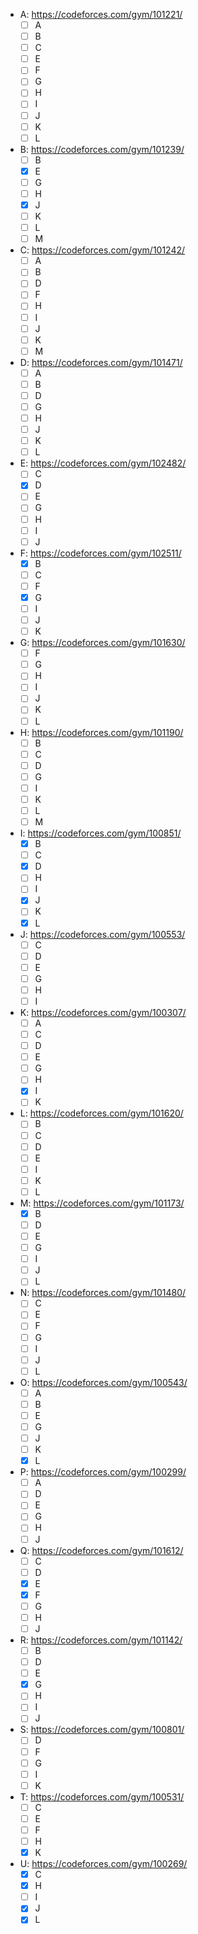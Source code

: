 - A: https://codeforces.com/gym/101221/
  - [ ] A
  - [ ] B
  - [ ] C
  - [ ] E
  - [ ] F
  - [ ] G
  - [ ] H
  - [ ] I
  - [ ] J
  - [ ] K
  - [ ] L
- B: https://codeforces.com/gym/101239/
  - [ ] B
  - [x] E
  - [ ] G
  - [ ] H
  - [x] J
  - [ ] K
  - [ ] L
  - [ ] M
- C: https://codeforces.com/gym/101242/
  - [ ] A
  - [ ] B
  - [ ] D
  - [ ] F
  - [ ] H
  - [ ] I
  - [ ] J
  - [ ] K
  - [ ] M
- D: https://codeforces.com/gym/101471/
  - [ ] A
  - [ ] B
  - [ ] D
  - [ ] G
  - [ ] H
  - [ ] J
  - [ ] K
  - [ ] L
- E: https://codeforces.com/gym/102482/
  - [ ] C
  - [x] D
  - [ ] E
  - [ ] G
  - [ ] H
  - [ ] I
  - [ ] J
- F: https://codeforces.com/gym/102511/
  - [x] B
  - [ ] C
  - [ ] F
  - [x] G
  - [ ] I
  - [ ] J
  - [ ] K
- G: https://codeforces.com/gym/101630/
  - [ ] F
  - [ ] G
  - [ ] H
  - [ ] I
  - [ ] J
  - [ ] K
  - [ ] L
- H: https://codeforces.com/gym/101190/
  - [ ] B
  - [ ] C
  - [ ] D
  - [ ] G
  - [ ] I
  - [ ] K
  - [ ] L
  - [ ] M
- I: https://codeforces.com/gym/100851/
  - [x] B
  - [ ] C
  - [x] D
  - [ ] H
  - [ ] I
  - [x] J
  - [ ] K
  - [x] L
- J: https://codeforces.com/gym/100553/
  - [ ] C
  - [ ] D
  - [ ] E
  - [ ] G
  - [ ] H
  - [ ] I
- K: https://codeforces.com/gym/100307/
  - [ ] A
  - [ ] C
  - [ ] D
  - [ ] E
  - [ ] G
  - [ ] H
  - [x] I
  - [ ] K
- L: https://codeforces.com/gym/101620/
  - [ ] B
  - [ ] C
  - [ ] D
  - [ ] E
  - [ ] I
  - [ ] K
  - [ ] L
- M: https://codeforces.com/gym/101173/
  - [x] B
  - [ ] D
  - [ ] E
  - [ ] G
  - [ ] I
  - [ ] J
  - [ ] L
- N: https://codeforces.com/gym/101480/
  - [ ] C
  - [ ] E
  - [ ] F
  - [ ] G
  - [ ] I
  - [ ] J
  - [ ] L
- O: https://codeforces.com/gym/100543/
  - [ ] A
  - [ ] B
  - [ ] E
  - [ ] G
  - [ ] J
  - [ ] K
  - [x] L
- P: https://codeforces.com/gym/100299/
  - [ ] A
  - [ ] D
  - [ ] E
  - [ ] G
  - [ ] H
  - [ ] J
- Q: https://codeforces.com/gym/101612/
  - [ ] C
  - [ ] D
  - [x] E
  - [x] F
  - [ ] G
  - [ ] H
  - [ ] J
- R: https://codeforces.com/gym/101142/
  - [ ] B
  - [ ] D
  - [ ] E
  - [x] G
  - [ ] H
  - [ ] I
  - [ ] J
- S: https://codeforces.com/gym/100801/
  - [ ] D
  - [ ] F
  - [ ] G
  - [ ] I
  - [ ] K
- T: https://codeforces.com/gym/100531/
  - [ ] C
  - [ ] E
  - [ ] F
  - [ ] H
  - [x] K
- U: https://codeforces.com/gym/100269/
  - [x] C
  - [x] H
  - [ ] I
  - [x] J
  - [x] L
